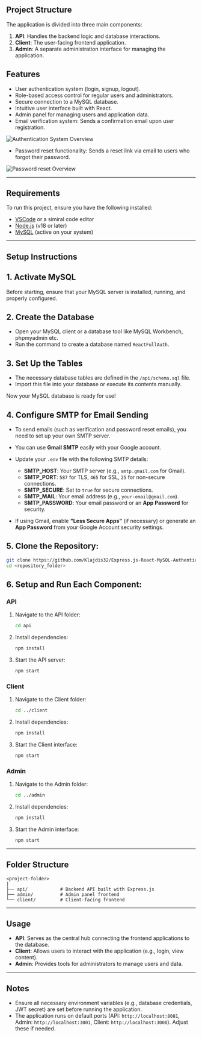 ## Project Structure

The application is divided into three main components:

1. **API**: Handles the backend logic and database interactions.
2. **Client**: The user-facing frontend application.
3. **Admin**: A separate administration interface for managing the application.

## Features

- 	User authentication system (login, signup, logout).
- 	Role-based access control for regular users and administrators.
- 	Secure connection to a MySQL database.
- 	Intuitive user interface built with React.
- 	Admin panel for managing users and application data.
- 	Email verification system: Sends a confirmation email upon user registration.


![Authentication System Overview](./Mdimg/VerificationEmail.png)


- 	Password reset functionality: Sends a reset link via email to users who forgot their password.


![Password reset Overview](./Mdimg/ResetPassEmail.png)

---

## Requirements

To run this project, ensure you have the following installed:

- [VSCode](https://code.visualstudio.com/) or a simiral code editor
- [Node.js](https://nodejs.org/) (v18 or later)
- [MySQL](https://www.mysql.com/) (active on your system)

---

## Setup Instructions

## 1. Activate MySQL

Before starting, ensure that your MySQL server is installed, running, and properly configured.


## 2. Create the Database
- Open your MySQL client or a database tool like MySQL Workbench, phpmyadmin etc.  
- Run the command to create a database named `ReactFullAuth`.


## 3. Set Up the Tables
- The necessary database tables are defined in the `/api/schema.sql` file.  
- Import this file into your database or execute its contents manually.

Now your MySQL database is ready for use!


## 4. Configure SMTP for Email Sending
   - To send emails (such as verification and password reset emails), you need to set up your own SMTP server.  
   - You can use **Gmail SMTP** easily with your Google account.  
   - Update your `.env` file with the following SMTP details:

     - **SMTP_HOST**: Your SMTP server (e.g., `smtp.gmail.com` for Gmail).  
     - **SMTP_PORT**: `587` for TLS, `465` for SSL, `25` for non-secure connections.  
     - **SMTP_SECURE**: Set to `true` for secure connections.  
     - **SMTP_MAIL**: Your email address (e.g., `your-email@gmail.com`).  
     - **SMTP_PASSWORD**: Your email password or an **App Password** for security.  

   - If using Gmail, enable **"Less Secure Apps"** (if necessary) or generate an **App Password** from your Google Account security settings.


## 5. Clone the Repository:
   ```bash
   git clone https://github.com/Klajdis32/Express.js-React-MySQL-Authentication-System.git
   cd <repository_folder>
   ```


## 6. Setup and Run Each Component:

   ### API
   1. Navigate to the API folder:
      ```bash
      cd api
      ```
   2. Install dependencies:
      ```bash
      npm install
      ```
   3. Start the API server:
      ```bash
      npm start
      ```

   ### Client
   1. Navigate to the Client folder:
      ```bash
      cd ../client
      ```
   2. Install dependencies:
      ```bash
      npm install
      ```
   3. Start the Client interface:
      ```bash
      npm start
      ```

   ### Admin
   1. Navigate to the Admin folder:
      ```bash
      cd ../admin
      ```
   2. Install dependencies:
      ```bash
      npm install
      ```
   3. Start the Admin interface:
      ```bash
      npm start
      ```

---

## Folder Structure

```plaintext
<project-folder>
|
├── api/            # Backend API built with Express.js
├── admin/          # Admin panel frontend
└── client/         # Client-facing frontend
```

---

## Usage

- **API**: Serves as the central hub connecting the frontend applications to the database.
- **Client**: Allows users to interact with the application (e.g., login, view content).
- **Admin**: Provides tools for administrators to manage users and data.

---

## Notes

- Ensure all necessary environment variables (e.g., database credentials, JWT secret) are set before running the application.
- The application runs on default ports (API: `http://localhost:8081`, Admin: `http://localhost:3001`, Client: `http://localhost:3000`). Adjust these if needed.